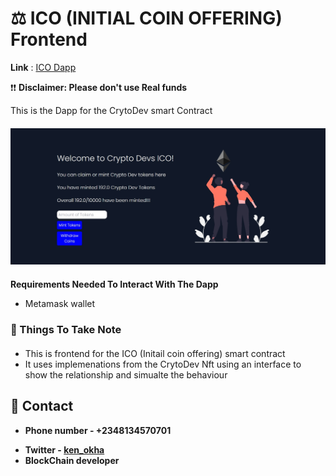 # ⚖ __ICO (INITIAL COIN OFFERING) Frontend__

__Link__ : [ICO Dapp](https://ico-frontend-learn-web3-dao.vercel.app/ "NFT Collection")

❗❗ __Disclaimer: Please don't use Real funds__ 

This is the Dapp for the  CrytoDev smart Contract
<div style="margin-top:20px"></div>

![ICO](public/ICO%20DV.jpg)

<div style="margin-top:20px"></div>

__Requirements Needed To Interact With The Dapp__
- Metamask wallet 

### __🚀 Things To Take Note__

<div style="margin-top:20px"></div>

- This is frontend for the ICO (Initail coin offering) smart contract
- It uses implemenations from the CrytoDev Nft using  an interface to show the relationship and simualte the behaviour

<div style="margin-top:20px"></div>

## 📱  __Contact__
- __Phone number - +2348134570701__
* __Twitter - [ken_okha](https://twitter.com/Ken_okha "ken_okha")__
* __BlockChain developer__